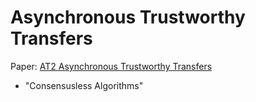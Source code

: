 # Asynchronous Trustworthy Transfers

Paper: [AT2 Asynchronous Trustworthy Transfers](https://arxiv.org/pdf/1812.10844.pdf)

* "Consensusless Algorithms"
